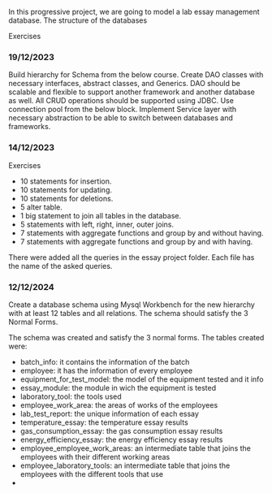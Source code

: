 
In this progressive project, we are going to model a lab essay
 management database. 
The structure of the databases

Exercises 

### 19/12/2023
Build hierarchy for Schema from the below course.
Create DAO classes with necessary interfaces, abstract classes, and Generics. 
DAO should be scalable and flexible to support another framework and another database as well.
All CRUD operations should be supported using JDBC. Use connection pool from the below block.
Implement Service layer with necessary abstraction to be able to switch between databases and frameworks.

### 14/12/2023

Exercises

* 10 statements for insertion.
* 10 statements for updating.
* 10 statements for deletions.
* 5 alter table.
* 1 big statement to join all tables in the database.
* 5 statements with left, right, inner, outer joins.
* 7 statements with aggregate functions and group by and without having.
* 7 statements with aggregate functions and group by and with having.

There were added all the queries in the essay project folder. Each file
has the name of the asked queries.




### 12/12/2024

Create a database schema using Mysql Workbench for the 
new hierarchy with at least 12 tables and all relations. 
The schema should satisfy the 3 Normal Forms.

The schema was created and satisfy the 3 normal forms.
The tables created were:
* batch_info: it contains the information of the batch
* employee: it has the information of every employee
* equipment_for_test_model: the model of the equipment tested and it info
* essay_module: the module in wich the equipment is tested
* laboratory_tool: the tools used
* employee_work_area: the areas of works of the employees
* lab_test_report: the unique information of each essay
* temperature_essay: the temperature essay results
* gas_consumption_essay: the gas consumption essay results
* energy_efficiency_essay: the energy efficiency essay results
* employee_employee_work_areas: an intermediate table that joins 
the employees with their different working areas
* employee_laboratory_tools: an intermediate table that joins
  the employees with the different tools that use
* 

